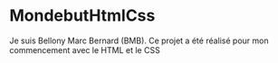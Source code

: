 # MondebutHtmlCss
Je suis Bellony Marc Bernard (BMB).  Ce projet a été réalisé pour mon commencement avec le HTML et le CSS
